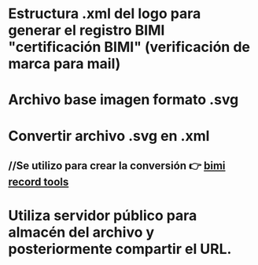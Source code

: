 

# Estructura .xml del logo para generar el registro BIMI "certificación BIMI" (verificación de marca para mail)
# Archivo base imagen formato .svg
# Convertir archivo .svg en .xml  
## //Se utilizo para crear la conversión 👉 [bimi record tools](https://easydmarc.com/tools/bimi-record-generator)
# Utiliza servidor público para almacén del archivo y posteriormente compartir el URL.
